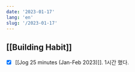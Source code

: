 ```yaml
---
date: '2023-01-17'
lang: 'en'
slug: '/2023-01-17'
---
```


## [[Building Habit]]

- [x] [[Jog 25 minutes (Jan-Feb 2023)]]. 1시간 했다.
